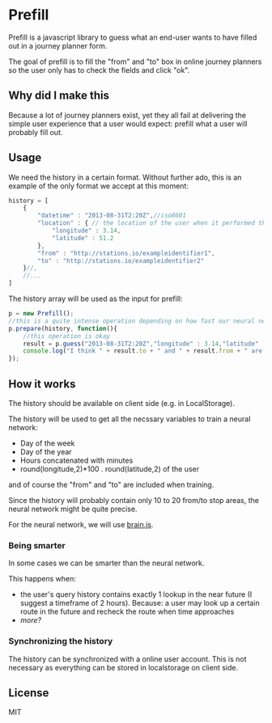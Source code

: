 # Prefill #

Prefill is a javascript library to guess what an end-user wants to have filled out in a journey planner form.

The goal of prefill is to fill the "from" and "to" box in online journey planners so the user only has to check the fields and click "ok".

## Why did I make this

Because a lot of journey planners exist, yet they all fail at delivering the simple user experience that a user would expect: prefill what a user will probably fill out.

## Usage ##

We need the history in a certain format. Without further ado, this is an example of the only format we accept at this moment:

```javascript
history = [
    {
        "datetime" : "2013-08-31T2:20Z",//iso8601
        "location" : { // the location of the user when it performed the action
            "longitude" : 3.14,
            "latitude" : 51.2
        },
        "from" : "http://stations.io/exampleidentifier1",
        "to" : "http://stations.io/exampleidentifier2"
    }//,
    //...
]

```

The history array will be used as the input for prefill:

```javascript
p = new Prefill();
//this is a quite intense operation depending on how fast our neural network learns (oh yes, we're using a neural network)
p.prepare(history, function(){
    //this operation is okay
    result = p.guess("2013-08-31T2:20Z","longitude" : 3.14,"latitude" : 51.2);
    console.log("I think " + result.to + " and " + result.from + " are the desired values");
});

```

## How it works ##

The history should be available on client side (e.g. in LocalStorage).

The history will be used to get all the necssary variables to train a neural network:

 * Day of the week
 * Day of the year
 * Hours concatenated with minutes
 * round(longitude,2)*100 . round(latitude,2) of the user

and of course the "from" and "to" are included when training.

Since the history will probably contain only 10 to 20 from/to stop areas, the neural network might be quite precise.

For the neural network, we will use [brain.js](https://github.com/harthur/brain).

### Being smarter ###

In some cases we can be smarter than the neural network.

This happens when:
 * the user's query history contains exactly 1 lookup in the near future (I suggest a timeframe of 2 hours). Because: a user may look up a certain route in the future and recheck the route when time approaches
 * _more?_

### Synchronizing the history ###

The history can be synchronized with a online user account. This is not necessary as everything can be stored in localstorage on client side. 

## License

MIT
